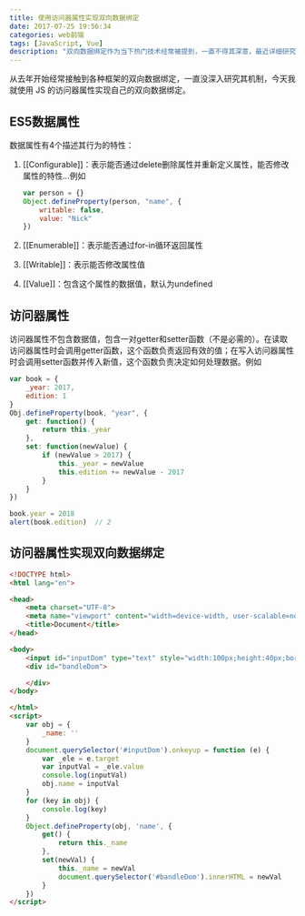 ```yaml
---
title: 使用访问器属性实现双向数据绑定
date: 2017-07-25 19:56:34
categories: web前端
tags: [JavaScript, Vue]
description: "双向数据绑定作为当下热门技术经常被提到，一直不得其深意，最近详细研究了一下，并使用 JS 的访问器属性自己实现。"
---
```


从去年开始经常接触到各种框架的双向数据绑定，一直没深入研究其机制，今天我就使用 JS 的访问器属性实现自己的双向数据绑定。

## ES5数据属性

数据属性有4个描述其行为的特性：

1. [[Configurable]]：表示能否通过delete删除属性并重新定义属性，能否修改属性的特性...例如

    ```js
    var person = {}
    Object.defineProperty(person, "name", {
        writable: false,
        value: "Nick"
    })
    ```

2. [[Enumerable]]：表示能否通过for-in循环返回属性
3. [[Writable]]：表示能否修改属性值
4. [[Value]]：包含这个属性的数据值，默认为undefined

## 访问器属性

访问器属性不包含数据值，包含一对getter和setter函数（不是必需的）。在读取访问器属性时会调用getter函数，这个函数负责返回有效的值；在写入访问器属性时会调用setter函数并传入新值，这个函数负责决定如何处理数据。例如

```js
var book = {
    _year: 2017,
    edition: 1
}
Obj.defineProperty(book, "year", {
    get: function() {
        return this._year
    },
    set: function(newValue) {
        if (newValue > 2017) {
            this._year = newValue
            this.edition += newValue - 2017
        }
    }
})

book.year = 2018
alert(book.edition)  // 2
```

## 访问器属性实现双向数据绑定

```html
<!DOCTYPE html>
<html lang="en">

<head>
    <meta charset="UTF-8">
    <meta name="viewport" content="width=device-width, user-scalable=no, initial-scale=1.0, maximum-scale=1.0, minimum-scale=1.0">
    <title>Document</title>
</head>

<body>
    <input id="inputDom" type="text" style="width:100px;height:40px;border:1px solid red" name="" value="">
    <div id="bandleDom">

    </div>
</body>

</html>
<script>
    var obj = {
        _name: ''
    }
    document.querySelector('#inputDom').onkeyup = function (e) {
        var _ele = e.target
        var inputVal = _ele.value
        console.log(inputVal)
        obj.name = inputVal
    }
    for (key in obj) {
        console.log(key)
    }
    Object.defineProperty(obj, 'name', {
        get() {
            return this._name
        },
        set(newVal) {
            this._name = newVal
            document.querySelector('#bandleDom').innerHTML = newVal
        }
    })
</script>
```
